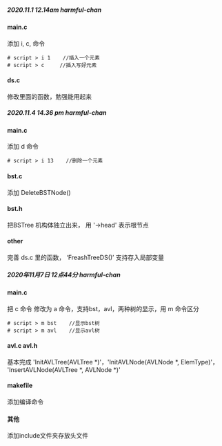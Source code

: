 ##### 2020.11.1 12.14am harmful-chan
#### main.c
添加 i, c, 命令</br>
```shell
# script > i 1    //插入一个元素 
# script > c     //插入写好元素
```
#### ds.c
修改里面的函数，勉强能用起来</br>

##### 2020.11.4 14.36 pm harmful-chan
#### main.c
添加 d 命令</br>
```shell
# script > i 13    //删除一个元素 
```
#### bst.c 
添加 DeleteBSTNode() 
#### bst.h
把BSTree 机构体独立出来， 用 '->head' 表示根节点
#### other
完善 ds.c 里的函数， ‘FreashTreeDS()’ 支持存入局部变量  

##### 2020年11月7日 12点44分 harmful-chan
#### main.c
把 c 命令 修改为 a 命令，支持bst，avl，两种树的显示，用 m 命令区分</br>
```shell
# script > m bst    //显示bst树
# script > m avl    //显示avl树
```
#### avl.c avl.h
基本完成 'InitAVLTree(AVLTree *)'，'InitAVLNode(AVLNode *, ElemType)'， 'InsertAVLNode(AVLTree *, AVLNode *)'
#### makefile
添加编译命令
#### 其他
添加include文件夹存放头文件


